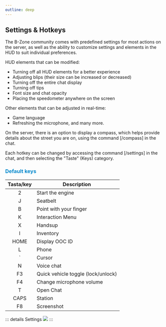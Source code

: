 ```yaml
---
outline: deep
---
```


## Settings & Hotkeys

The B-Zone community comes with predefined settings for most actions on the server, as well as the ability to customize settings and elements in the HUD to suit individual preferences.

HUD elements that can be modified: 

- Turning off all HUD elements for a better experience 
- Adjusting blips (their size can be increased or decreased) 
- Turning off the entire chat display 
- Turning off tips 
- Font size and chat opacity 
- Placing the speedometer anywhere on the screen

Other elements that can be adjusted in real-time: 
- Game language 
- Refreshing the microphone, and many more. 

On the server, there is an option to display a compass, which helps provide details about the street you are on, using the command [/compass] in the chat.

Each hotkey can be changed by accessing the command [/settings] in the chat, and then selecting the "Taste" (Keys) category.

### <span style="color: #0088CC">Default keys</span>

| Tasta/key | Description |
| :---: | --- |
| 2 | Start the engine |
| J | Seatbelt |
| B | Point with your finger |
| K | Interaction Menu |
| X | Handsup |
| I | Inventory |
| HOME | Display OOC ID |
| L | Phone |
| ` | Cursor  |
| N | Voice chat |
| F3 | Quick vehicle toggle (lock/unlock)|
| F4 | Change microphone volume|
| T | Open Chat |
| CAPS | Station|
| F8 | Screenshot|

::: details Settings
  <img src="https://i.imgur.com/rRN9Vn1.gif"/>
:::